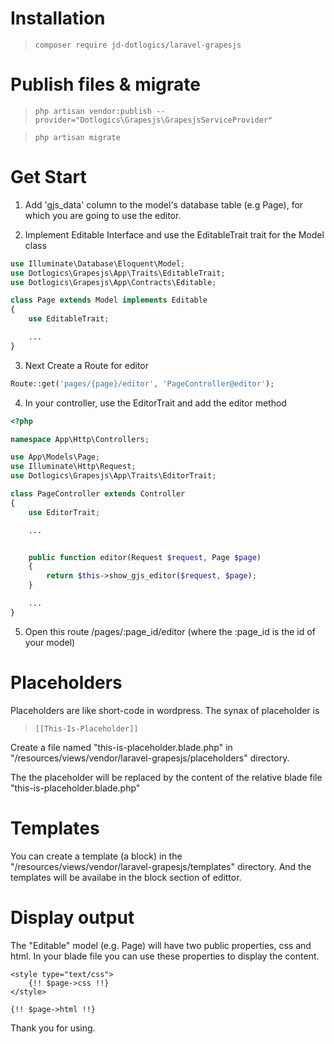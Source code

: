 # Installation

>`composer require jd-dotlogics/laravel-grapesjs`


# Publish files & migrate

>`php artisan vendor:publish --provider="Dotlogics\Grapesjs\GrapesjsServiceProvider"`

>`php artisan migrate`

# Get Start

1. Add 'gjs_data' column to the model's database table (e.g Page), for which you are going to use the editor.

2. Implement Editable Interface and use the EditableTrait trait for the Model class 
```php
use Illuminate\Database\Eloquent\Model;
use Dotlogics\Grapesjs\App\Traits\EditableTrait;
use Dotlogics\Grapesjs\App\Contracts\Editable;

class Page extends Model implements Editable
{
    use EditableTrait;

    ...
}
```

3. Next Create a Route for editor
```php
Route::get('pages/{page}/editor', 'PageController@editor');

```

4. In your controller, use the EditorTrait and add the editor method
```php
<?php

namespace App\Http\Controllers;

use App\Models\Page;
use Illuminate\Http\Request;
use Dotlogics\Grapesjs\App\Traits\EditorTrait;

class PageController extends Controller
{
    use EditorTrait;

    ...


    public function editor(Request $request, Page $page)
    {
        return $this->show_gjs_editor($request, $page);
    }

    ...
}


```

5. Open this route /pages/:page_id/editor (where the :page_id is the id of your model)

# Placeholders
Placeholders are like short-code in wordpress. The synax of placeholder is
>`[[This-Is-Placeholder]]`

Create a file named "this-is-placeholder.blade.php" in "/resources/views/vendor/laravel-grapesjs/placeholders" directory.

The the placeholder will be replaced by the content of the relative blade file "this-is-placeholder.blade.php"


# Templates
You can create a template (a block) in the "/resources/views/vendor/laravel-grapesjs/templates" directory. And the templates will be availabe in the block section of edittor. 

# Display output
The "Editable" model (e.g. Page) will have two public properties, css and html. In your blade file you can use these properties to display the content.

```blade
<style type="text/css">
	{!! $page->css !!}
</style>

{!! $page->html !!}

```

Thank you for using.
